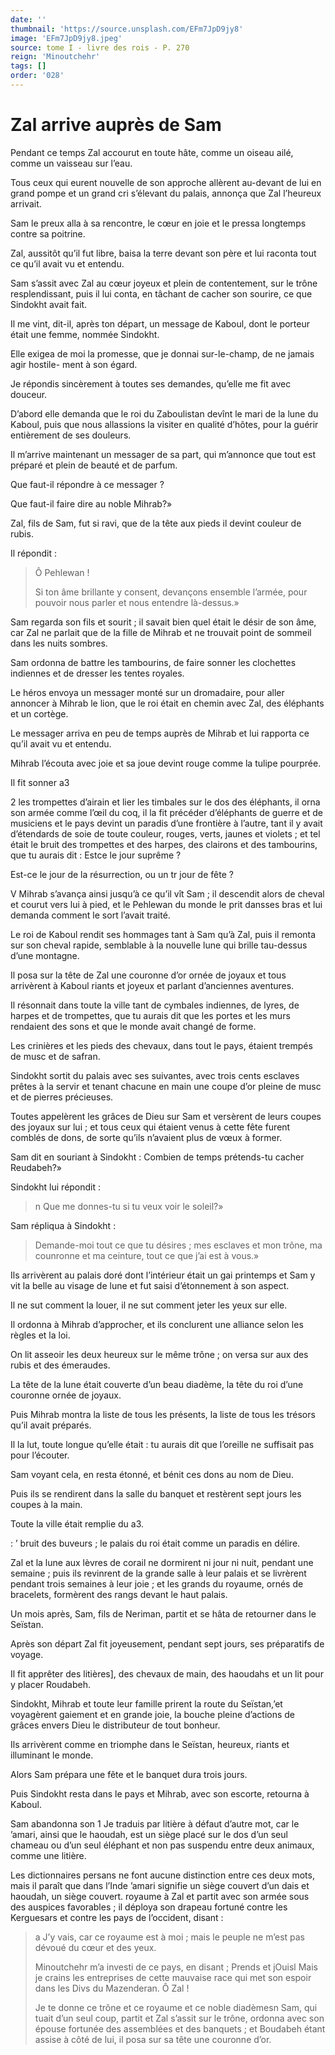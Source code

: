 ```yaml
---
date: ''
thumbnail: 'https://source.unsplash.com/EFm7JpD9jy8'
image: 'EFm7JpD9jy8.jpeg'
source: tome I - livre des rois - P. 270
reign: 'Minoutchehr'
tags: []
order: '028'
---
```


# Zal arrive auprès de Sam

Pendant ce temps Zal accourut en toute hâte, comme un oiseau ailé, comme un vaisseau sur l’eau.

Tous ceux qui eurent nouvelle de son approche allèrent au-devant de lui en grand pompe et un grand cri s’élevant du palais, annonça que Zal l’heureux arrivait.

Sam le preux alla à sa rencontre, le cœur en joie et le pressa longtemps contre sa poitrine.

Zal, aussitôt qu’il fut libre, baisa la terre devant son père et lui raconta tout ce qu’il avait vu et entendu.

Sam s’assit avec Zal au cœur joyeux et plein de contentement, sur le trône resplendissant, puis il lui conta, en tâchant de cacher son sourire, ce que Sindokht avait fait.

Il me vint, dit-il, après ton départ, un message de Kaboul, dont le porteur était une femme, nommée Sindokht.

Elle exigea de moi la promesse, que je donnai sur-le-champ, de ne jamais agir hostile- ment à son égard.

Je répondis sincèrement à toutes ses demandes, qu’elle me fit avec douceur.

D’abord elle demanda que le roi du Zaboulistan devînt le mari de la lune du Kaboul, puis que nous allassions la visiter en qualité d’hôtes, pour la guérir entièrement de ses douleurs.

Il m’arrive maintenant un messager de sa part, qui m’annonce que tout est préparé et plein de beauté et de parfum.

Que faut-il répondre à ce messager ?

Que faut-il faire dire au noble Mihrab?»

Zal, fils de Sam, fut si ravi, que de la tête aux pieds il devint couleur de rubis.

Il répondit :

> Ô Pehlewan !
>
> Si ton âme brillante y consent, devançons ensemble l’armée, pour pouvoir nous parler et nous entendre là-dessus.»

Sam regarda son fils et sourit ; il savait bien quel était le désir de son âme, car Zal ne parlait que de la fille de Mihrab et ne trouvait point de sommeil dans les nuits sombres.

Sam ordonna de battre les tambourins, de faire sonner les clochettes indiennes et de dresser les tentes royales.

Le héros envoya un messager monté sur un dromadaire, pour aller annoncer à Mihrab le lion, que le roi était en chemin avec Zal, des éléphants et un cortège.

Le messager arriva en peu de temps auprès de Mihrab et lui rapporta ce qu’il avait vu et entendu.

Mihrab l’écouta avec joie et sa joue devint rouge comme la tulipe pourprée.

Il fit sonner a3

2
les trompettes d’airain et lier les timbales sur le dos des éléphants, il orna son armée comme l’œil du coq, il la fit précéder d’éléphants de guerre et de musiciens et le pays devint un paradis d’une frontière à l’autre, tant il y avait d’étendards de soie de toute couleur, rouges, verts, jaunes et violets ; et tel était le bruit des trompettes et des harpes, des clairons et des tambourins, que tu aurais dit : Estce le jour suprême ?

Est-ce le jour de la résurrection, ou un tr jour de fête ?

V Mihrab s’avança ainsi jusqu’à ce qu’il vît Sam ; il descendit alors de cheval et courut vers lui à pied, et le Pehlewan du monde le prit dansses bras et lui demanda comment le sort l’avait traité.

Le roi de Kaboul rendit ses hommages tant à Sam qu’à Zal, puis il remonta sur son cheval rapide, semblable à la nouvelle lune qui brille tau-dessus d’une montagne.

Il posa sur la tête de Zal une couronne d’or ornée de joyaux et tous arrivèrent à Kaboul riants et joyeux et parlant d’anciennes aventures.

Il résonnait dans toute la ville tant de cymbales indiennes, de lyres, de harpes et de trompettes, que tu aurais dit que les portes et les murs rendaient des sons et que le monde avait changé de forme.

Les crinières et les pieds des chevaux, dans tout le pays, étaient trempés de musc et de safran.

Sindokht sortit du palais avec ses suivantes, avec trois cents esclaves prêtes à la servir et tenant chacune en main une coupe d’or pleine de musc et de pierres précieuses.

Toutes appelèrent les grâces de Dieu sur Sam et versèrent de leurs coupes des joyaux sur lui ; et tous ceux qui étaient venus à cette fête furent comblés de dons, de sorte qu’ils n’avaient plus de vœux à former.

Sam dit en souriant à Sindokht : Combien de temps prétends-tu cacher Reudabeh?»

Sindokht lui répondit :

> n Que me donnes-tu si tu veux voir le soleil?»

Sam répliqua à Sindokht :

> Demande-moi tout ce que tu désires ; mes esclaves et mon trône, ma counronne et ma ceinture, tout ce que j’ai est à vous.»

Ils arrivèrent au palais doré dont l’intérieur était un gai printemps et Sam y vit la belle au visage de lune et fut saisi d’étonnement à son aspect.

Il ne sut comment la louer, il ne sut comment jeter les yeux sur elle.

Il ordonna à Mihrab d’approcher, et ils conclurent une alliance selon les règles et la loi.

On lit asseoir les deux heureux sur le même trône ; on versa sur aux des rubis et des émeraudes.

La tête de la lune était couverte d’un beau diadème, la tête du roi d’une couronne ornée de joyaux.

Puis Mihrab montra la liste de tous les présents, la liste de tous les trésors qu’il avait préparés.

Il la lut, toute longue qu’elle était : tu aurais dit que l’oreille ne suffisait pas pour l’écouter.

Sam voyant cela, en resta étonné, et bénit ces dons au nom de Dieu.

Puis ils se rendirent dans la salle du banquet et restèrent sept jours les coupes à la main.

Toute la ville était remplie du a3.

: ’ bruit des buveurs ; le palais du roi était comme un paradis en délire.

Zal et la lune aux lèvres de corail ne dormirent ni jour ni nuit, pendant une semaine ; puis ils revinrent de la grande salle à leur palais et se livrèrent pendant trois semaines à leur joie ; et les grands du royaume, ornés de bracelets, formèrent des rangs devant le haut palais.

Un mois après, Sam, fils de Neriman, partit et se hâta de retourner dans le Seïstan.

Après son départ Zal fit joyeusement, pendant sept jours, ses préparatifs de voyage.

Il fit apprêter des litières], des chevaux de main, des haoudahs et un lit pour y placer Roudabeh.

Sindokht, Mihrab et toute leur famille prirent la route du Seïstan,’et voyagèrent gaiement et en grande joie, la bouche pleine d’actions de grâces envers Dieu le distributeur de tout bonheur.

Ils arrivèrent comme en triomphe dans le Seïstan, heureux, riants et illuminant le monde.

Alors Sam prépara une fête et le banquet dura trois jours.

Puis Sindokht resta dans le pays et Mihrab, avec son escorte, retourna à Kaboul.

Sam abandonna son
1 Je traduis par litière à défaut d’autre mot, car le ’amari, ainsi que le haoudah, est un siège placé sur le dos d’un seul chameau ou d’un seul éléphant et non pas suspendu entre deux animaux, comme une litière.

Les dictionnaires persans ne font aucune distinction entre ces deux mots, mais il paraît que dans l’Inde ’amari signifie un siège couvert d’un dais et haoudah, un siège couvert. 
 royaume à Zal et partit avec son armée sous des auspices favorables ; il déploya son drapeau fortuné contre les Kerguesars et contre les pays de l’occident, disant :

> a J’y vais, car ce royaume est à moi ; mais le peuple ne m’est pas dévoué du cœur et des yeux.
>
> Minoutchehr m’a investi de ce pays, en disant ; Prends et jOuisl Mais je crains les entreprises de cette mauvaise race qui met son espoir dans les Divs du Mazenderan. Ô Zal !
>
> Je te donne ce trône et ce royaume et ce noble diadèmesn Sam, qui tuait d’un seul coup, partit et Zal s’assit sur le trône, ordonna avec son épouse fortunée des assemblées et des banquets ; et Boudabeh étant assise à côté de lui, il posa sur sa tête une couronne d’or.
